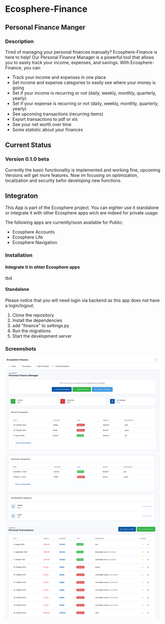 # Ecosphere-Finance
## Personal Finance Manger

### Description
Tired of managing your personal finances manually? 
Ecosphere-Finance is here to help! Our Personal Finance Manager is a powerful tool that allows you to easily track your income, expenses, and savings.
With Ecosphere-Finance, you can:

- Track your income and expenses in one place
- Set income and expense categories to easily see where your money is going
- Set if your income is recurring or not (daily, weekly, monthly, quarterly, yearly)
- Set if your expense is recurring or not (daily, weekly, monthly, quarterly, yearly)
- See upcoming transactions (recurring items)
- Export transactions to pdf or xls
- See your net worth over time
- Some statistic about your finances

## Current Status

### Version 0.1.0 beta
Currently the basic functionality is implemented and working fine, upcoming Versions will get more features.
Now im focusing on optimization, localization and security befor developing new functions.

## Integraton
This App is part of the Ecosphere project. You can eighter use it standalone or integrate it with other Ecosphere apps wich are indeed for private usage. 

The following apps are currently/soon available for Public:

- Ecosphere Accounts
- Ecosphere Life
- Ecosphere Navigation

### Installation

#### Integrate it in ohter Ecosphere apps
tbd
#### Standalone
Please notice that you will need login via backend as this app does not have a login/logout.

1. Clone the repository
2. Install the dependencies
3. add "finance" to settings.py
4. Run the migrations
5. Start the development server

### Screenshots
![alt 1](https://github.com/dmm1/Ecosphere-Finance/blob/main/docs/images/1.png?raw=true)
![alt 2](https://github.com/dmm1/Ecosphere-Finance/blob/main/docs/images/2.png?raw=true)
![alt 3](https://github.com/dmm1/Ecosphere-Finance/blob/main/docs/images/3.png?raw=true)